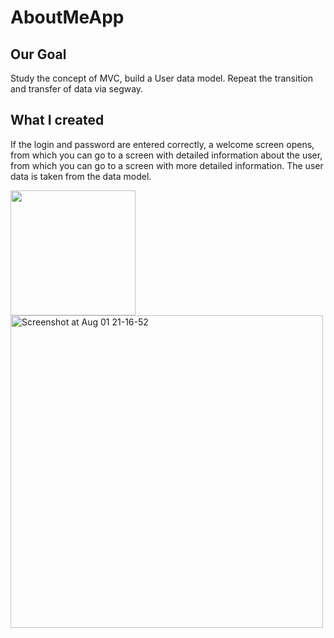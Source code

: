 # AboutMeApp

## Our Goal

Study the concept of MVC, build a User data model. Repeat the transition and transfer of data via segway.

## What I created

If the login and password are entered correctly, a welcome screen opens, from which you can go to a screen with detailed information about the user, from which you can go to a screen with more detailed information. The user data is taken from the data model.

<img src="https://github.com/user-attachments/assets/ca8a701c-d588-41a5-89da-0fbf64646e36" width="200">



<img width="500" alt="Screenshot at Aug 01 21-16-52" src="https://github.com/user-attachments/assets/ffb24846-c67d-4d84-92ad-7397856af681">
